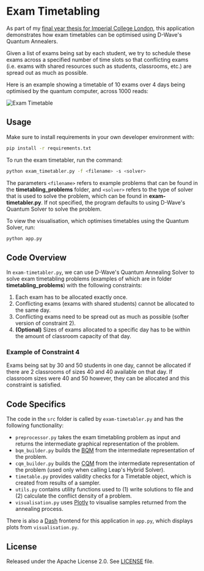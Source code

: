 # Exam Timetabling


As part of my [final year thesis for Imperial College London](Final_Year_Project.pdf), this application demonstrates how exam timetables can be optimised using D-Wave's Quantum Annealers.

Given a list of exams being sat by each student, we try to schedule these exams across a specified number of time slots so that conflicting exams (i.e. exams with shared resources such as students, classrooms, etc.) are spread out as much as possible.

Here is an example showing a timetable of 10 exams over 4 days being optimised by the quantum computer, across 1000 reads:

![Exam Timetable](exam-timetable.gif)

## Usage

Make sure to install requirements in your own developer environment with:
```bash
pip install -r requirements.txt
``` 

To run the exam timetabler, run the command:

```bash
python exam_timetabler.py -f <filename> -s <solver>
```

The parameters ``<filename>`` refers to example problems that can be found in the **timetabling_problems** folder, and ``<solver>`` refers to the type of solver that is used to solve the problem, which can be found in **exam-timetabler.py**. If not specified, the program defaults to using D-Wave's Quantum Solver to solve the problem.

To view the visualisation, which optimises timetables using the Quantum Solver, run:

```bash
python app.py
```


## Code Overview

In `exam-timetabler.py`, we can use D-Wave's Quantum Annealing Solver to solve exam timetabling problems (examples of which are in folder **timetabling_problems**) with the following constraints:

1. Each exam has to be allocated exactly once.
2. Conflicting exams (exams with shared students) cannot be allocated to the same day.
3. Conflicting exams need to be spread out as much as possible (softer version of constraint 2).
4. **(Optional)** Sizes of exams allocated to a specific day has to be within the amount of classroom capacity of that day. 

### Example of Constraint 4
Exams being sat by 30 and 50 students in one day, cannot be allocated if there are 2 classrooms of sizes 40 and 40 available on that day. If classroom sizes were 40 and 50 however, they can be allocated and this constraint is satisfied.


## Code Specifics

The code in the `src` folder is called by `exam-timetabler.py` and has the following functionality:

* `preprocessor.py` takes the exam timetabling problem as input and returns the intermediate graphical representation of the problem.
* `bqm_builder.py` builds the [BQM](https://docs.ocean.dwavesys.com/en/stable/concepts/bqm.html) from the intermediate representation of the problem.
* `cqm_builder.py` builds the [CQM](https://docs.ocean.dwavesys.com/en/stable/concepts/cqm.html) from the intermediate representation of the problem (used only when calling Leap's Hybrid Solver).
* `timetable.py` provides validity checks for a Timetable object, which is created from results of a sampler.
* `utils.py` contains utility functions used to (1) write solutions to file and (2) calculate the conflict density of a problem.
* `visualisation.py` uses [Plotly](https://plotly.com/) to visualise samples returned from the annealing process.

There is also a [Dash](https://dash.plotly.com/) frontend for this application in `app.py`, which displays plots from `visualisation.py`.

<!-- ## References

A. Person, "Title of Amazing Information", [short link
name](https://example.com/) -->

## License

Released under the Apache License 2.0. See [LICENSE](LICENSE) file.
